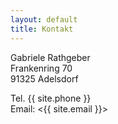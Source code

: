 ```yaml
---
layout: default
title: Kontakt
---
```


Gabriele Rathgeber  
Frankenring 70  
91325 Adelsdorf

Tel. {{ site.phone }}  
Email: <{{ site.email }}>
